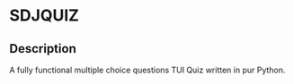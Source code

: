 # SDJQUIZ

## Description
A fully functional multiple choice questions TUI Quiz written in pur Python.